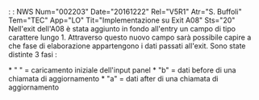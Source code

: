 :  : NWS Num="002203" Date="20161222" Rel="V5R1" Atr="S. Buffoli" Tem="TEC" App="LO" Tit="Implementazione su Exit A08" Sts="20"
Nell'exit dell'A08 è stata aggiunto in fondo all'entry un campo di tipo carattere lungo 1.
Attraverso questo nuovo campo sarà possibile capire a che fase di elaborazione appartengono i dati
passati all'exit. Sono state distinte 3 fasi : 

\* " " = caricamento iniziale dell'input panel
\* "b" = dati before di una chiamata di aggiornamento
\* "a" = dati after di una chiamata di aggiornamento
